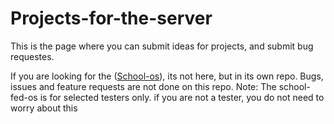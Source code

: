 # Projects-for-the-server

This is the page where you can submit ideas for projects, and submit bug requestes. 

If you are looking for the ([School-os](https://github.com/lukee12zakk/School-fed-os)), its not here, but in its own repo. Bugs, issues and feature requests are not done on this repo.
Note: The school-fed-os is for selected testers only. if you are not a tester, you do not need to worry about this



